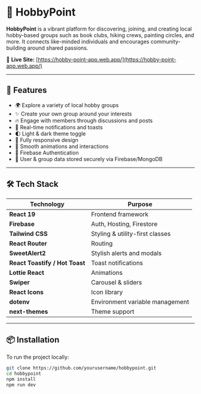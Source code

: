 # 🎯 HobbyPoint

**HobbyPoint** is a vibrant platform for discovering, joining, and creating local hobby-based groups such as book clubs, hiking crews, painting circles, and more. It connects like-minded individuals and encourages community-building around shared passions.

🔗 **Live Site:** [https://hobby-point-app.web.app/](https://hobby-point-app.web.app/)

---

## 🚀 Features

- 🌍 Explore a variety of local hobby groups
- ✨ Create your own group around your interests
- 🔥 Engage with members through discussions and posts
- 💬 Real-time notifications and toasts
- 🌓 Light & dark theme toggle
- 📱 Fully responsive design
- 🎉 Smooth animations and interactions
- 🔐 Firebase Authentication
- 💾 User & group data stored securely via Firebase/MongoDB

---

## 🛠️ Tech Stack

| Technology      | Purpose                         |
|----------------|----------------------------------|
| **React 19**    | Frontend framework              |
| **Firebase**    | Auth, Hosting, Firestore        |
| **Tailwind CSS**| Styling & utility-first classes |
| **React Router**| Routing                         |
| **SweetAlert2** | Stylish alerts and modals       |
| **React Toastify / Hot Toast** | Toast notifications |
| **Lottie React**| Animations                      |
| **Swiper**      | Carousel & sliders              |
| **React Icons** | Icon library                    |
| **dotenv**      | Environment variable management |
| **next-themes** | Theme support                   |

---


## 📦 Installation

To run the project locally:

```bash
git clone https://github.com/yourusername/hobbypoint.git
cd hobbypoint
npm install
npm run dev
